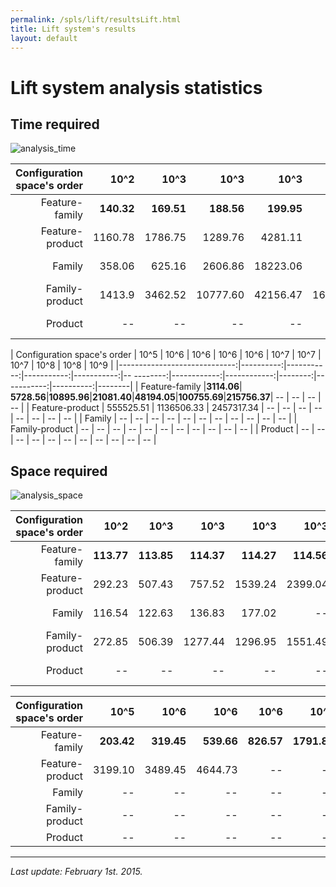 ```yaml
---
permalink: /spls/lift/resultsLift.html
title: Lift system's results
layout: default
---
```

# Lift system analysis statistics

## Time required

![analysis_time]({{site.baseurl}}/assets/lift-mean-analysis_time-configurations_ascending-logarithmic-ALL.png)

|Configuration space's order   |      10^2 |       10^3 |       10^3 |       10^3 |       10^3 |       10^4 |       10^4 |       10^4 |       10^5 |      10^5 |     --|  
|-----------------------------:|----------:|-----------:|-----------:|-----------:|-----------:|-----------:|-----------:|-----------:|-----------:|----------:|-------|
|Feature-family                |**140.32** |  **169.51**|  **188.56**|  **199.95**|  **223.20**|  **266.20**|  **339.85**|  **472.01**|  **601.46**|**1021.76**|     --|
|Feature-product               | 1160.78   |    1786.75 |    1289.76 |    4281.11 |    7739.10 |   14769.15 |   29418.50 |   60785.39 |  127344.46 | 266609.58 |     --| 
|Family                        | 358.06    |     625.16 |    2606.86 |   18223.06 |         -- |         -- |         -- |         -- |         -- |        -- |     --| 
|Family-product                | 1413.9    |    3462.52 |   10777.60 |   42156.47 |  167837.42 |  453830.76 | 1870142.24 |         -- |         -- |        -- |     --| 
|Product                       |   --      |         -- |         -- |         -- |         -- |         -- |         -- |         -- |         -- |        -- |     --| 

|  Configuration space's order |      10^5 |       10^6 |      10^6  |       10^6 |       10^6 |        10^7 |        10^7 |    10^7 |       10^8 |      10^8 |   10^9 | 
|-----------------------------:|----------:|-----------:|-----------:|-----------:|-- --------:|------------:|------------:|--------:|-----------:|----------:|--------|
|  Feature-family              |**3114.06**| **5728.56**|**10895.96**|**21081.40**|**48194.05**|**100755.69**|**215756.37**|      -- |         -- |        -- |     -- |
|  Feature-product             | 555525.51 | 1136506.33 | 2457317.34 |         -- |         -- |          -- |          -- |      -- |         -- |        -- |     -- |
|  Family                      |        -- |         -- |         -- |         -- |         -- |          -- |          -- |      -- |         -- |        -- |     -- |
|  Family-product              |        -- |         -- |         -- |         -- |         -- |          -- |          -- |      -- |         -- |        -- |     -- |
|  Product                     |        -- |         -- |         -- |         -- |         -- |          -- |          -- |      -- |         -- |        -- |     -- |



## Space required

![analysis_space]({{site.baseurl}}/assets/lift-mean-memory-configurations_ascending-ALL.png)


|  Configuration space's order |     10^2 |     10^3 |     10^3 |     10^3 |      10^3 |      10^4 |      10^4 |      10^4 |      10^5 |      10^5 |      --  |  
|-----------------------------:|---------:|---------:|---------:|---------:|----------:|----------:|----------:|----------:|----------:|----------:|---------:|
|              Feature-family  |**113.77**|**113.85**|**114.37**|**114.27**| **114.56**| **115.23**| **116.87**| **119.88**| **120.72**| **134.41**|      --  |
|              Feature-product |   292.23 |   507.43 |   757.52 |  1539.24 |   2399.04 |   2838.97 |   2840.51 |   2859.23 |   2907.41 |   2993.05 |      --  |
|              Family          |   116.54 |   122.63 |   136.83 |   177.02 |        -- |        -- |        -- |        -- |        -- |        -- |      --  |
|              Family-product  |   272.85 |   506.39 |  1277.44 |  1296.95 |   1551.49 |   2440.83 |   2669.75 |        -- |        -- |        -- |      --  |
|              Product         |       -- |       -- |       -- |       -- |        -- |        -- |        -- |        -- |        -- |        -- |      --  |

| Configuration space's order  |     10^5 |     10^6 |     10^6 |     10^6 |      10^6 |      10^7 |      10^7 |      10^7 |      10^8 |      10^8 |    10^7  | 
|-----------------------------:|---------:|---------:|---------:|---------:|----------:|----------:|----------:|----------:|----------:|----------:|---------:|
|              Feature-family  |**203.42**|**319.45**|**539.66**|**826.57**|**1791.86**|**3230.47**|**6324.48**|        -- |        -- |        -- |      --  |
|              Feature-product |  3199.10 |  3489.45 |  4644.73 |       -- |        -- |        -- |        -- |        -- |        -- |        -- |      --  |
|              Family          |       -- |       -- |       -- |       -- |        -- |        -- |        -- |        -- |        -- |        -- |      --  |
|              Family-product  |       -- |       -- |       -- |       -- |        -- |        -- |        -- |        -- |        -- |        -- |      --  |
|              Product         |       -- |       -- |       -- |       -- |        -- |        -- |        -- |        -- |        -- |        -- |      --  | 

---
*Last update: February 1st. 2015.*

